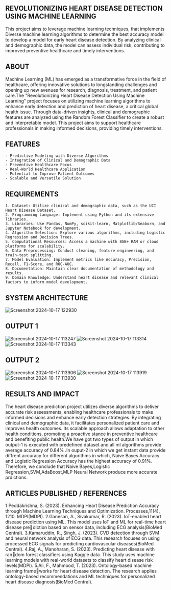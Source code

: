## REVOLUTIONIZING HEART DISEASE DETECTION USING MACHINE LEARNING

 
This project aims to leverage machine learning techniques, that implements Diverse machine learning algorithms to determine the best accuracy model to develop a model for early heart disease detection. By analyzing clinical and demographic data, the model can assess individual risk, contributing to improved preventive healthcare and timely interventions.

## ABOUT


Machine Learning (ML) has emerged as a transformative force in the field of healthcare, offering innovative solutions to longstanding challenges and opening up new avenues for research, diagnosis, treatment, and patient care.The "Revolutionizing Heart Disease Detection Using Machine Learning" project focuses on utilizing machine learning algorithms to enhance early detection and prediction of heart disease, a critical global health issue. Through data-driven insights, clinical and demographic features are analyzed using the Random Forest Classifier to create a robust and interpretable model. This project aims to support healthcare professionals in making informed decisions, providing timely interventions.

## FEATURES
```
- Predictive Modeling with Diverse Algorithms
- Integration of Clinical and Demographic Data
- Preventive Healthcare Focus
- Real-World Healthcare Application
- Potential to Improve Patient Outcomes
- Scalable and Versatile Solution
```
## REQUIREMENTS
```
1. Dataset: Utilize clinical and demographic data, such as the UCI Heart Disease Dataset.
2. Programming Language: Implement using Python and its extensive libraries.
3. Libraries: Use Pandas, NumPy, scikit-learn, Matplotlib/Seaborn, and Jupyter Notebook for development.
4. Algorithm Selection: Explore various algorithms, including Logistic Regression and Decision Trees.
5. Computational Resources: Access a machine with 8GB+ RAM or cloud platforms for scalability.
6. Data Preprocessing: Conduct cleaning, feature engineering, and train-test splitting.
7. Model Evaluation: Implement metrics like Accuracy, Precision, Recall, F1-Score, and ROC-AUC.
8. Documentation: Maintain clear documentation of methodology and results.
9. Domain Knowledge: Understand heart disease and relevant clinical factors to inform model development.
```
## SYSTEM ARCHITECTURE

![Screenshot 2024-10-17 122930](https://github.com/user-attachments/assets/57dc58a1-8548-45cd-9bbf-78a2306af2e5)


## OUTPUT 1

![Screenshot 2024-10-17 113247](https://github.com/user-attachments/assets/ea973986-5092-4af1-9d02-dd4a560d6eaa)
![Screenshot 2024-10-17 113314](https://github.com/user-attachments/assets/1564d7f2-fa11-4e1b-ba17-823ab83b5f67)
![Screenshot 2024-10-17 113343](https://github.com/user-attachments/assets/12571363-fd9d-4aff-a53e-09dcdf32b59c)

## OUTPUT 2

![Screenshot 2024-10-17 113906](https://github.com/user-attachments/assets/bf6ff96f-5780-49f1-a176-507b8dcff917)
![Screenshot 2024-10-17 113919](https://github.com/user-attachments/assets/cd19adc5-93b9-4fec-ac07-b13684d7e12f)
![Screenshot 2024-10-17 113930](https://github.com/user-attachments/assets/712b9442-2f2e-47f3-906c-138df6efd0b8)


## RESULTS AND IMPACT

The heart disease prediction project utilizes diverse algorithms to deliver accurate risk assessments, enabling healthcare professionals to make informed decisions and enhance early detection strategies. By integrating clinical and demographic data, it facilitates personalized patient care and improves health outcomes. Its scalable approach allows adaptation to other health conditions, promoting a proactive stance in preventive healthcare and benefiting public health.We have got two types of output in which output-1 is executed with predefined dataset and all ml algorithms provide average accuracy of 0.84% .In ouput-2 in which we get instant data provide diffrent accuracy for different algorithms in which, Naive Bayes Accuracy and Logistic Regression Accuracy has the highest accuracy of 0.91%.
Therefore, we conclude that Naive Bayes,Logistic Regression,SVM,AdaBoost,MLP Neural Network produce more accurate prdictions.


## ARTICLES PUBLISHED / REFERENCES

1.Peddakrishna, S. (2023). Enhancing Heart Disease Prediction Accuracy through Machine Learning Techniques and Optimization. Processes,11(4), 1210. MDPI(MDPI).
2.Ganesan, A., Sivakumar, R. (2023). IoT-enabled heart disease prediction using ML. This model uses IoT and ML for real-time heart disease prediction based on sensor data, including ECG analysis(BioMed Central).
3.Kamaruddin, R., Singh, J. (2023). CVD detection through SVM and neural network analysis of ECG data. This research focuses on using processed ECG signals for predicting cardiovascular diseases(BioMed Central).
4.Raj, A., Manoharan, S. (2023). Predicting heart disease with random forest classifiers using Kaggle data. This study uses machine learning models with real-world datasets to classify heart disease risk levels(MDPI).
5.Ali, F., Mahmood, T. (2023). Ontology-based machine learning frameworks for heart disease detection. The research applies ontology-based recommendations and ML techniques for personalized heart disease diagnosis(BioMed Central).
